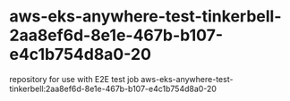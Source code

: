 # aws-eks-anywhere-test-tinkerbell-2aa8ef6d-8e1e-467b-b107-e4c1b754d8a0-20
repository for use with E2E test job aws-eks-anywhere-test-tinkerbell:2aa8ef6d-8e1e-467b-b107-e4c1b754d8a0-20
